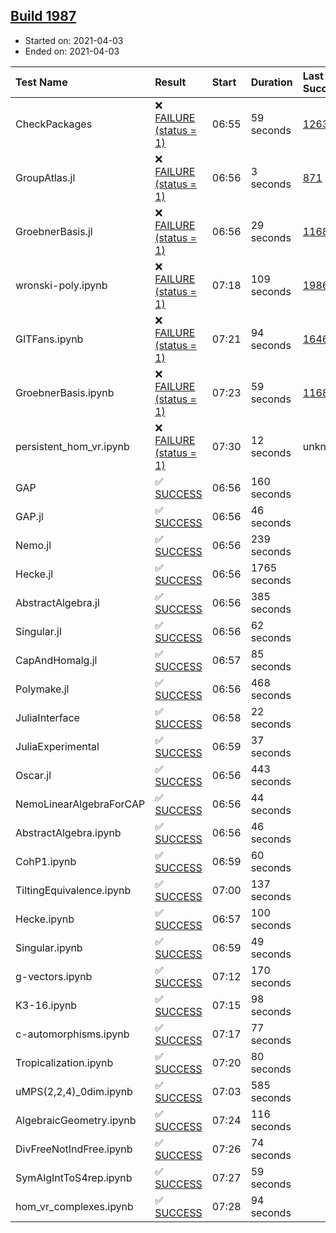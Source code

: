 ## [Build 1987](https://oscarci.mathematik.uni-kl.de/job/oscar-stable/1987/)

* Started on: 2021-04-03
* Ended on: 2021-04-03

| Test Name    | Result | Start | Duration | Last Success | First Failure |
|:-------------|:-------|:------|:---------|:-------------|:--------------|
| CheckPackages | ❌ [FAILURE (status = 1)](https://oscarci.mathematik.uni-kl.de/job/oscar-stable/1987/artifact/logs/build-1987/CheckPackages.log) | 06:55 | 59 seconds | [1263](https://oscarci.mathematik.uni-kl.de/job/oscar-stable/1263/) | [1264](https://oscarci.mathematik.uni-kl.de/job/oscar-stable/1264/) |
| GroupAtlas.jl | ❌ [FAILURE (status = 1)](https://oscarci.mathematik.uni-kl.de/job/oscar-stable/1987/artifact/logs/build-1987/GroupAtlas.jl.log) | 06:56 | 3 seconds | [871](https://oscarci.mathematik.uni-kl.de/job/oscar-stable/871/) | [872](https://oscarci.mathematik.uni-kl.de/job/oscar-stable/872/) |
| GroebnerBasis.jl | ❌ [FAILURE (status = 1)](https://oscarci.mathematik.uni-kl.de/job/oscar-stable/1987/artifact/logs/build-1987/GroebnerBasis.jl.log) | 06:56 | 29 seconds | [1168](https://oscarci.mathematik.uni-kl.de/job/oscar-stable/1168/) | [1169](https://oscarci.mathematik.uni-kl.de/job/oscar-stable/1169/) |
| wronski-poly.ipynb | ❌ [FAILURE (status = 1)](https://oscarci.mathematik.uni-kl.de/job/oscar-stable/1987/artifact/logs/build-1987/wronski-poly.ipynb.log) | 07:18 | 109 seconds | [1986](https://oscarci.mathematik.uni-kl.de/job/oscar-stable/1986/) | [1987](https://oscarci.mathematik.uni-kl.de/job/oscar-stable/1987/) |
| GITFans.ipynb | ❌ [FAILURE (status = 1)](https://oscarci.mathematik.uni-kl.de/job/oscar-stable/1987/artifact/logs/build-1987/GITFans.ipynb.log) | 07:21 | 94 seconds | [1646](https://oscarci.mathematik.uni-kl.de/job/oscar-stable/1646/) | [1647](https://oscarci.mathematik.uni-kl.de/job/oscar-stable/1647/) |
| GroebnerBasis.ipynb | ❌ [FAILURE (status = 1)](https://oscarci.mathematik.uni-kl.de/job/oscar-stable/1987/artifact/logs/build-1987/GroebnerBasis.ipynb.log) | 07:23 | 59 seconds | [1168](https://oscarci.mathematik.uni-kl.de/job/oscar-stable/1168/) | [1169](https://oscarci.mathematik.uni-kl.de/job/oscar-stable/1169/) |
| persistent_hom_vr.ipynb | ❌ [FAILURE (status = 1)](https://oscarci.mathematik.uni-kl.de/job/oscar-stable/1987/artifact/logs/build-1987/persistent_hom_vr.ipynb.log) | 07:30 | 12 seconds | unknown | unknown |
| GAP | ✅ [SUCCESS](https://oscarci.mathematik.uni-kl.de/job/oscar-stable/1987/artifact/logs/build-1987/GAP.log) | 06:56 | 160 seconds |  |  |
| GAP.jl | ✅ [SUCCESS](https://oscarci.mathematik.uni-kl.de/job/oscar-stable/1987/artifact/logs/build-1987/GAP.jl.log) | 06:56 | 46 seconds |  |  |
| Nemo.jl | ✅ [SUCCESS](https://oscarci.mathematik.uni-kl.de/job/oscar-stable/1987/artifact/logs/build-1987/Nemo.jl.log) | 06:56 | 239 seconds |  |  |
| Hecke.jl | ✅ [SUCCESS](https://oscarci.mathematik.uni-kl.de/job/oscar-stable/1987/artifact/logs/build-1987/Hecke.jl.log) | 06:56 | 1765 seconds |  |  |
| AbstractAlgebra.jl | ✅ [SUCCESS](https://oscarci.mathematik.uni-kl.de/job/oscar-stable/1987/artifact/logs/build-1987/AbstractAlgebra.jl.log) | 06:56 | 385 seconds |  |  |
| Singular.jl | ✅ [SUCCESS](https://oscarci.mathematik.uni-kl.de/job/oscar-stable/1987/artifact/logs/build-1987/Singular.jl.log) | 06:56 | 62 seconds |  |  |
| CapAndHomalg.jl | ✅ [SUCCESS](https://oscarci.mathematik.uni-kl.de/job/oscar-stable/1987/artifact/logs/build-1987/CapAndHomalg.jl.log) | 06:57 | 85 seconds |  |  |
| Polymake.jl | ✅ [SUCCESS](https://oscarci.mathematik.uni-kl.de/job/oscar-stable/1987/artifact/logs/build-1987/Polymake.jl.log) | 06:56 | 468 seconds |  |  |
| JuliaInterface | ✅ [SUCCESS](https://oscarci.mathematik.uni-kl.de/job/oscar-stable/1987/artifact/logs/build-1987/JuliaInterface.log) | 06:58 | 22 seconds |  |  |
| JuliaExperimental | ✅ [SUCCESS](https://oscarci.mathematik.uni-kl.de/job/oscar-stable/1987/artifact/logs/build-1987/JuliaExperimental.log) | 06:59 | 37 seconds |  |  |
| Oscar.jl | ✅ [SUCCESS](https://oscarci.mathematik.uni-kl.de/job/oscar-stable/1987/artifact/logs/build-1987/Oscar.jl.log) | 06:56 | 443 seconds |  |  |
| NemoLinearAlgebraForCAP | ✅ [SUCCESS](https://oscarci.mathematik.uni-kl.de/job/oscar-stable/1987/artifact/logs/build-1987/NemoLinearAlgebraForCAP.log) | 06:56 | 44 seconds |  |  |
| AbstractAlgebra.ipynb | ✅ [SUCCESS](https://oscarci.mathematik.uni-kl.de/job/oscar-stable/1987/artifact/logs/build-1987/AbstractAlgebra.ipynb.log) | 06:56 | 46 seconds |  |  |
| CohP1.ipynb | ✅ [SUCCESS](https://oscarci.mathematik.uni-kl.de/job/oscar-stable/1987/artifact/logs/build-1987/CohP1.ipynb.log) | 06:59 | 60 seconds |  |  |
| TiltingEquivalence.ipynb | ✅ [SUCCESS](https://oscarci.mathematik.uni-kl.de/job/oscar-stable/1987/artifact/logs/build-1987/TiltingEquivalence.ipynb.log) | 07:00 | 137 seconds |  |  |
| Hecke.ipynb | ✅ [SUCCESS](https://oscarci.mathematik.uni-kl.de/job/oscar-stable/1987/artifact/logs/build-1987/Hecke.ipynb.log) | 06:57 | 100 seconds |  |  |
| Singular.ipynb | ✅ [SUCCESS](https://oscarci.mathematik.uni-kl.de/job/oscar-stable/1987/artifact/logs/build-1987/Singular.ipynb.log) | 06:59 | 49 seconds |  |  |
| g-vectors.ipynb | ✅ [SUCCESS](https://oscarci.mathematik.uni-kl.de/job/oscar-stable/1987/artifact/logs/build-1987/g-vectors.ipynb.log) | 07:12 | 170 seconds |  |  |
| K3-16.ipynb | ✅ [SUCCESS](https://oscarci.mathematik.uni-kl.de/job/oscar-stable/1987/artifact/logs/build-1987/K3-16.ipynb.log) | 07:15 | 98 seconds |  |  |
| c-automorphisms.ipynb | ✅ [SUCCESS](https://oscarci.mathematik.uni-kl.de/job/oscar-stable/1987/artifact/logs/build-1987/c-automorphisms.ipynb.log) | 07:17 | 77 seconds |  |  |
| Tropicalization.ipynb | ✅ [SUCCESS](https://oscarci.mathematik.uni-kl.de/job/oscar-stable/1987/artifact/logs/build-1987/Tropicalization.ipynb.log) | 07:20 | 80 seconds |  |  |
| uMPS(2,2,4)_0dim.ipynb | ✅ [SUCCESS](https://oscarci.mathematik.uni-kl.de/job/oscar-stable/1987/artifact/logs/build-1987/uMPS-2-2-4-_0dim.ipynb.log) | 07:03 | 585 seconds |  |  |
| AlgebraicGeometry.ipynb | ✅ [SUCCESS](https://oscarci.mathematik.uni-kl.de/job/oscar-stable/1987/artifact/logs/build-1987/AlgebraicGeometry.ipynb.log) | 07:24 | 116 seconds |  |  |
| DivFreeNotIndFree.ipynb | ✅ [SUCCESS](https://oscarci.mathematik.uni-kl.de/job/oscar-stable/1987/artifact/logs/build-1987/DivFreeNotIndFree.ipynb.log) | 07:26 | 74 seconds |  |  |
| SymAlgIntToS4rep.ipynb | ✅ [SUCCESS](https://oscarci.mathematik.uni-kl.de/job/oscar-stable/1987/artifact/logs/build-1987/SymAlgIntToS4rep.ipynb.log) | 07:27 | 59 seconds |  |  |
| hom_vr_complexes.ipynb | ✅ [SUCCESS](https://oscarci.mathematik.uni-kl.de/job/oscar-stable/1987/artifact/logs/build-1987/hom_vr_complexes.ipynb.log) | 07:28 | 94 seconds |  |  |
